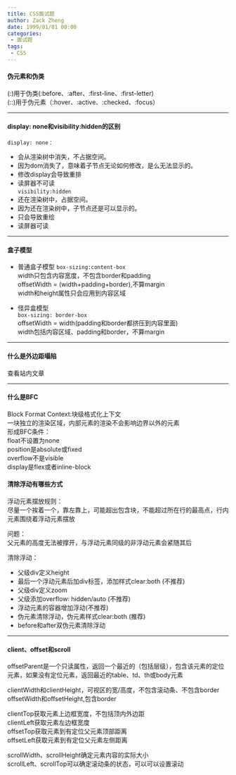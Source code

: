 ```yaml
---
title: CSS面试题
author: Zack Zheng
date: 1999/01/01 00:00
categories:
 - 面试题
tags:
 - CSS
---
```




#### 伪元素和伪类

(:)用于伪类(:before、:after、:first-line、:first-letter)    
(::)用于伪元素（:hover、:active、:checked、:focus）

---------


#### display: none和visibility:hidden的区别

`display: none：  ` 
+ 会从渲染树中消失，不占据空间。  
+ 因为dom消失了，意味着子节点无论如何修改，是么无法显示的。  
+ 修改display会导致重排 
+ 读屏器不可读  
`visibility:hidden  `  
+ 还在渲染树中，占据空间。   
+ 因为还在渲染树中，子节点还是可以显示的。   
+ 只会导致重绘   
+ 读屏器可读


---------

#### 盒子模型
+ 普通盒子模型
`box-sizing:content-box`   
width只包含内容宽度，不包含border和padding    
offsetWidth = (width+padding+border),不算margin   
width和height属性只会应用到内容区域   

+ 怪异盒模型   
`box-sizing: border-box`     
offsetWidth = width(padding和border都挤压到内容里面)   
width包括内容区域、padding和border，不算margin    


---------------

#### 什么是外边距塌陷   
查看站内文章    

----------------

#### 什么是BFC

Block Format Context:块级格式化上下文   
一块独立的渲染区域，内部元素的渲染不会影响边界以外的元素   
形成BFC条件：    
float不设置为none   
position是absolute或fixed  
overflow不是visible   
display是flex或者inline-block 


#### 清除浮动有哪些方式   

浮动元素摆放规则：  
尽量一个挨着一个，靠左靠上，可能超出包含块，不能超过所在行的最高点，行内元素围绕着浮动元素摆放     

问题：     
父元素的高度无法被撑开，与浮动元素同级的非浮动元素会紧随其后   

清除浮动：     

+ 父级div定义height   
+ 最后一个浮动元素后加div标签，添加样式clear:both (不推荐)   
+ 父级div定义zoom   
+ 父级添加overflow: hidden/auto (不推荐)   
+ 浮动元素的容器增加浮动(不推荐)   
+ 伪元素清除浮动，伪元素样式clear:both (推荐)   
+ before和after双伪元素清除浮动   


-----------------------------

#### client、offset和scroll   

offsetParent是一个只读属性，返回一个最近的（包括层级），包含该元素的定位元素，如果没有定位元素，返回最近的table、td、th或body元素     

clientWidth和clientHeight，可视区的宽/高度，不包含滚动条、不包含border      
offsetWidth和offsetHeight,包含border   


clientTop获取元素上边框宽度，不包括顶内外边距     
clientLeft获取元素左边框宽度   
offsetTop获取元素到有定位父元素顶部距离   
offsetLeft获取元素到有定位父元素左侧距离     




scrollWidth、scrollHeight确定元素内容的实际大小        
scrollLeft、scrollTop可以确定滚动条的状态，可以可以设置滚动   






